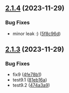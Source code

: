 ## [2.1.4](https://github.com/NunesClement/factory-test/compare/v2.1.3...v2.1.4) (2023-11-29)


### Bug Fixes

* minor leak :) ([5f8c96d](https://github.com/NunesClement/factory-test/commit/5f8c96d1ebebe8d512493234cfb1cf54447ebe71))

## [2.1.3](https://github.com/NunesClement/factory-test/compare/v2.1.2...v2.1.3) (2023-11-29)


### Bug Fixes

* fix9 ([4fe78b1](https://github.com/NunesClement/factory-test/commit/4fe78b1d434a90eb5fd3186e61db4c3994695026))
* test9.1 ([81eb16a](https://github.com/NunesClement/factory-test/commit/81eb16a5c9f693bdc9dc1dd85b7c3c1e15959d6e))
* test9.2 ([474a3a9](https://github.com/NunesClement/factory-test/commit/474a3a9f902def937a889abfecd982eda3fa8612))
